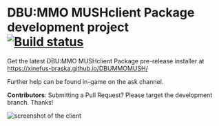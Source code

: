 # DBU:MMO MUSHclient Package development project<br>[![Build status](https://ci.appveyor.com/api/projects/status/gs65yl9foxq61eea/branch/DBUMUSH?svg=true)](https://ci.appveyor.com/project/Xinefus-Braska/dbummomush/branch/DBUMUSH)
Get the latest DBU:MMO MUSHclient Package pre-release installer at https://xinefus-braska.github.io/DBUMMOMUSH/

Further help can be found in-game on the ask channel.

**Contributors**: Submitting a Pull Request? Please target the development branch. Thanks!

![screenshot of the client](https://user-images.githubusercontent.com/64438452/101190271-260d6000-3626-11eb-9ae9-062f155354a7.PNG)
